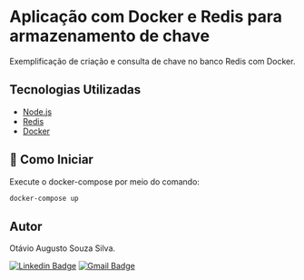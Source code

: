 # Aplicação com Docker e Redis para armazenamento de chave
Exemplificação de criação e consulta de chave no banco Redis com Docker.


## Tecnologias Utilizadas
- [Node.js](https://nodejs.org/en/)
- [Redis](https://redis.io/)
- [Docker](https://www.docker.com/)

## 🚀 Como Iniciar
Execute o docker-compose por meio do comando:

~~~bash
docker-compose up
~~~

## Autor
Otávio Augusto Souza Silva.


[![Linkedin Badge](https://img.shields.io/badge/-LinkedIn-blue?style=flat-square&logo=Linkedin&logoColor=white&link=https://www.linkedin.com/in/otaviosilva22/)](https://www.linkedin.com/in/otaviosilva22/)
[![Gmail Badge](https://img.shields.io/badge/-Gmail-c14438?style=flat-square&logo=Gmail&logoColor=white&link=mailto:otavio.ssilva22@gmail.com)](mailto:otavio.ssilva22@gmail.com)
